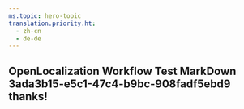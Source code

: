 ```yaml
---
ms.topic: hero-topic
translation.priority.ht: 
  - zh-cn
  - de-de
---
```

## OpenLocalization Workflow Test MarkDown 3ada3b15-e5c1-47c4-b9bc-908fadf5ebd9 thanks!
